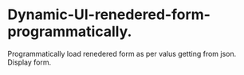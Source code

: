 # Dynamic-UI-renedered-form-programmatically.
Programmatically load renedered form as per valus getting from json.
Display form.


